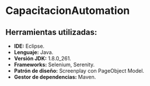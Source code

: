 # CapacitacionAutomation
## Herramientas utilizadas:
- **IDE:** Eclipse.
- **Lenguaje:** Java.
- **Versión JDK:** 1.8.0_261.
- **Frameworks:** Selenium, Serenity.
- **Patrón de diseño:** Screenplay con PageObject Model.
- **Gestor de dependencias:** Maven. 